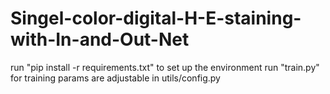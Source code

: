 # Singel-color-digital-H-E-staining-with-In-and-Out-Net
run "pip install -r requirements.txt" to set up the environment
run "train.py" for training
params are adjustable in utils/config.py
